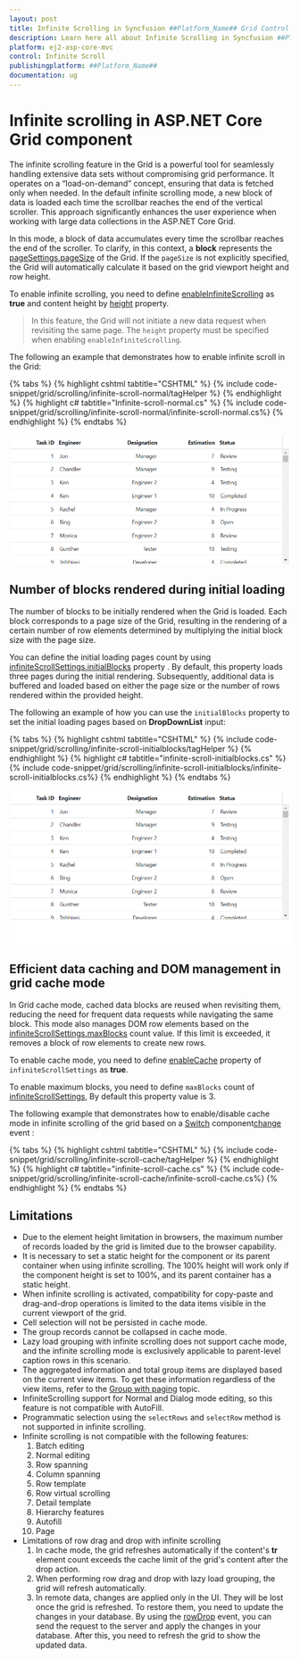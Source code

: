 ```yaml
---
layout: post
title: Infinite Scrolling in Syncfusion ##Platform_Name## Grid Control | Syncfusion
description: Learn here all about Infinite Scrolling in Syncfusion ##Platform_Name## Grid component of Syncfusion Essential JS 2 and more.
platform: ej2-asp-core-mvc
control: Infinite Scroll
publishingplatform: ##Platform_Name##
documentation: ug
---
```


# Infinite scrolling in ASP.NET Core Grid component

The infinite scrolling feature in the Grid is a powerful tool for seamlessly handling extensive data sets without compromising grid performance. It operates on a “load-on-demand” concept, ensuring that data is fetched only when needed. In the default infinite scrolling mode, a new block of data is loaded each time the scrollbar reaches the end of the vertical scroller. This approach significantly enhances the user experience when working with large data collections in the ASP.NET Core Grid.

In this mode, a block of data accumulates every time the scrollbar reaches the end of the scroller. To clarify, in this context, a **block** represents the [pageSettings.pageSize](https://help.syncfusion.com/cr/aspnetcore-js2/Syncfusion.EJ2.Grids.GridPageSettings.html#Syncfusion_EJ2_Grids_GridPageSettings_PageSize) of the Grid. If the `pageSize` is not explicitly specified, the Grid will automatically calculate it based on the grid viewport height and row height.

To enable infinite scrolling, you need to define [enableInfiniteScrolling](https://help.syncfusion.com/cr/aspnetcore-js2/Syncfusion.EJ2.Grids.Grid.html#Syncfusion_EJ2_Grids_Grid_EnableInfiniteScrolling) as **true** and content height by [height](https://help.syncfusion.com/cr/aspnetcore-js2/Syncfusion.EJ2.Grids.Grid.html#Syncfusion_EJ2_Grids_Grid_Height)  property.

> In this feature, the Grid will not initiate a new data request when revisiting the same page.
> The `height` property must be specified when enabling `enableInfiniteScrolling`.

The following an example that demonstrates how to enable infinite scroll in the Grid:

{% tabs %}
{% highlight cshtml tabtitle="CSHTML" %}
{% include code-snippet/grid/scrolling/infinite-scroll-normal/tagHelper %}
{% endhighlight %}
{% highlight c# tabtitle="Infinite-scroll-normal.cs" %}
{% include code-snippet/grid/scrolling/infinite-scroll-normal/infinite-scroll-normal.cs%}
{% endhighlight %}
{% endtabs %}

![Infinite scrolling](../../images/scrolling/scrolling-infinite-scroll.gif)

## Number of blocks rendered during initial loading

The number of blocks to be initially rendered when the Grid is loaded. Each block corresponds to a page size of the Grid, resulting in the rendering of a certain number of row elements determined by multiplying the initial block size with the page size.

You can define the initial loading pages count by using [infiniteScrollSettings.initialBlocks](https://help.syncfusion.com/cr/aspnetcore-js2/Syncfusion.EJ2.Grids.GridInfiniteScrollSettings.html#Syncfusion_EJ2_Grids_GridInfiniteScrollSettings_InitialBlocks) property . By default, this property loads three pages during the initial rendering. Subsequently, additional data is buffered and loaded based on either the page size or the number of rows rendered within the provided height.

The following an example of how you can use the `initialBlocks` property to set the initial loading pages based on **DropDownList** input:

{% tabs %}
{% highlight cshtml tabtitle="CSHTML" %}
{% include code-snippet/grid/scrolling/infinite-scroll-initialblocks/tagHelper %}
{% endhighlight %}
{% highlight c# tabtitle="infinite-scroll-initialblocks.cs" %}
{% include code-snippet/grid/scrolling/infinite-scroll-initialblocks/infinite-scroll-initialblocks.cs%}
{% endhighlight %}
{% endtabs %}

![blocks rendered](../../images/scrolling/scrolling-initial-block.gif)

## Efficient data caching and DOM management in grid cache mode

In Grid cache mode, cached data blocks are reused when revisiting them, reducing the need for frequent data requests while navigating the same block. This mode also manages DOM row elements based on the [infiniteScrollSettings.maxBlocks](https://help.syncfusion.com/cr/aspnetcore-js2/Syncfusion.EJ2.Grids.GridInfiniteScrollSettings.html#Syncfusion_EJ2_Grids_GridInfiniteScrollSettings_MaxBlocks) count value. If this limit is exceeded, it removes a block of row elements to create new rows.

To enable cache mode, you need to define [enableCache](https://help.syncfusion.com/cr/aspnetcore-js2/Syncfusion.EJ2.Grids.GridInfiniteScrollSettings.html#Syncfusion_EJ2_Grids_GridInfiniteScrollSettings_EnableCache) property of `infiniteScrollSettings` as **true**.

To enable maximum blocks, you need to define `maxBlocks` count of [infiniteScrollSettings](https://help.syncfusion.com/cr/aspnetcore-js2/Syncfusion.EJ2.Grids.GridInfiniteScrollSettings.html), By default this property value is 3.

The following example that demonstrates how to enable/disable cache mode in infinite scrolling of the grid based on a [Switch](https://ej2.syncfusion.com/aspnetcore/documentation/switch/getting-started) component[change](https://help.syncfusion.com/cr/aspnetcore-js2/Syncfusion.EJ2.Buttons.Switch.html#Syncfusion_EJ2_Buttons_Switch_Change) event :

{% tabs %}
{% highlight cshtml tabtitle="CSHTML" %}
{% include code-snippet/grid/scrolling/infinite-scroll-cache/tagHelper %}
{% endhighlight %}
{% highlight c# tabtitle="infinite-scroll-cache.cs" %}
{% include code-snippet/grid/scrolling/infinite-scroll-cache/infinite-scroll-cache.cs%}
{% endhighlight %}
{% endtabs %}

## Limitations

* Due to the element height limitation in browsers, the maximum number of records loaded by the grid is limited due to the browser capability.
* It is necessary to set a static height for the component or its parent container when using infinite scrolling. The 100% height will work only if the component height is set to 100%, and its parent container has a static height.
* When infinite scrolling is activated, compatibility for copy-paste and drag-and-drop operations is limited to the data items visible in the current viewport of the grid.
* Cell selection will not be persisted in cache mode.
* The group records cannot be collapsed in cache mode.
* Lazy load grouping with infinite scrolling does not support cache mode, and the infinite scrolling mode is exclusively applicable to parent-level caption rows in this scenario.
* The aggregated information and total group items are displayed based on the current view items. To get these information regardless of the view items, refer to the [Group with paging](https://ej2.syncfusion.com/aspnetcore/documentation/grid/grouping/grouping#group-with-paging) topic.
* InfiniteScrolling support for Normal and Dialog mode editing, so this feature is not compatible with AutoFill.
* Programmatic selection using the `selectRows` and `selectRow` method is not supported in infinite scrolling.
* Infinite scrolling is not compatible with the following features:
    1. Batch editing
    2. Normal editing
    3. Row spanning
    4. Column spanning
    5. Row template
    6. Row virtual scrolling
    8. Detail template
    9. Hierarchy features
    10. Autofill
    11. Page
* Limitations of row drag and drop with infinite scrolling
    1. In cache mode, the grid refreshes automatically if the content's **tr** element count exceeds the cache limit of the grid's content after the drop action.
    2. When performing row drag and drop with lazy load grouping, the grid will refresh automatically.
    3. In remote data, changes are applied only in the UI. They will be lost once the grid is refreshed. To restore them, you need to update the changes in your database. By using the [rowDrop](https://help.syncfusion.com/cr/aspnetcore-js2/Syncfusion.EJ2.Grids.Grid.html#Syncfusion_EJ2_Grids_Grid_RowDrop) event, you can send the request to the server and apply the changes in your database. After this, you need to refresh the grid to show the updated data.

